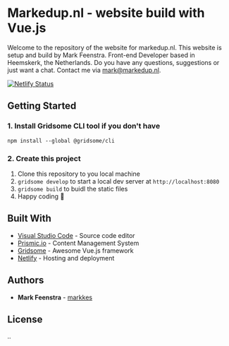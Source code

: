 # Markedup.nl - website build with Vue.js

Welcome to the repository of the website for markedup.nl. This website is setup and build by Mark Feenstra. Front-end Developer based in Heemskerk, the Netherlands. Do you have any questions, suggestions or just want a chat. Contact me via mark@markedup.nl.

[![Netlify Status](https://api.netlify.com/api/v1/badges/34629e17-b819-453e-a5ac-f8f0c1417993/deploy-status)](https://app.netlify.com/sites/markedup/deploys)

## Getting Started

### 1. Install Gridsome CLI tool if you don't have

`npm install --global @gridsome/cli`

### 2. Create this project

1. Clone this repository to you local machine
2. `gridsome develop` to start a local dev server at `http://localhost:8080`
3. `gridsome build` to buidl the static files
4. Happy coding :tada:

## Built With

* [Visual Studio Code](https://code.visualstudio.com/) - Source code editor
* [Prismic.io](http://prismic.io/) - Content Management System
* [Gridsome](https://gridsome.org/) - Awesome Vue.js framework
* [Netlify](https://netlify.com) - Hosting and deployment

## Authors

* **Mark Feenstra** - [markkes](https://github.com/markkes)

## License

..